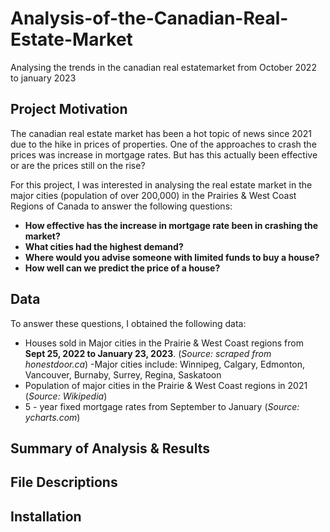 # Analysis-of-the-Canadian-Real-Estate-Market
Analysing the trends in the canadian real estatemarket from October 2022 to january 2023

## Project Motivation 
The canadian real estate market has been a hot topic of news since 2021 due to the hike in prices of properties. One of the approaches to crash the prices was increase in mortgage rates. But has this actually been effective or are the prices still on the rise? 

For this project, I was interested in analysing the real estate market in the major cities (population of over 200,000) in the Prairies & West Coast Regions of Canada to answer the following questions: 

- **How effective has the increase in mortgage rate been in crashing the market?**
- **What cities had the highest demand?**
- **Where would you advise someone with limited funds to buy a house?**
- **How well can we predict the price of a house?**

## Data
To answer these questions, I obtained the following data:
   - Houses sold in Major cities in the Prairie & West Coast regions from **Sept 25, 2022 to January 23, 2023**. (*Source: scraped from honestdoor.ca*) 
      -Major cities include: Winnipeg, Calgary, Edmonton, Vancouver, Burnaby, Surrey, Regina, Saskatoon
   - Population of major cities in the Prairie & West Coast regions in 2021 (*Source: Wikipedia*)
   - 5 - year fixed mortgage rates from September to January (*Source: ycharts.com*) 

## Summary of Analysis & Results

## File Descriptions

## Installation
